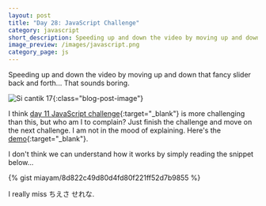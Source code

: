 ```yaml
---
layout: post
title: "Day 28: JavaScript Challenge"
category: javascript
short_description: Speeding up and down the video by moving up and down that fancy slider back and forth... That sounds boring.
image_preview: /images/javascript.png
category_page: js
---
```


Speeding up and down the video by moving up and down that fancy slider back and forth... That sounds boring.

![Si cantik 17](https://i.imgur.com/cbzfazk.jpg?1){:class="blog-post-image"}

I think [day 11 JavaScript challenge](/javascript/2017/07/01/day11-javascript-challenge){:target="_blank"} is more challenging
than this, but who am I to complain? Just finish the challenge and move on the next challenge. I am not in the mood of
explaining. Here's the [demo](/demo_day28){:target="_blank"}.

I don't think we can understand how it works by simply reading the snippet below...

{% gist miayam/8d822c49d80d4fd80f221ff52d7b9855 %}

I really miss ちえさ せれな.
